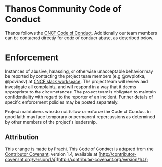 # Thanos Community Code of Conduct

Thanos follows the [CNCF Code of Conduct](https://github.com/cncf/foundation/blob/master/code-of-conduct.md). Additionally our team members can be contacted directly for code of conduct abuse, as described below.

# Enforcement

Instances of abusive, harassing, or otherwise unacceptable behavior may be reported by contacting
the project team members (e.g @bwplotka, @povilasv) at [CNCF slack workspace](https://slack.cncf.io/).
The project team will review and investigate all complaints,
and will respond in a way that it deems appropriate to the circumstances.
The project team is obligated to maintain confidentiality with regard to the
reporter of an incident. Further details of specific enforcement policies may be posted separately.

Project maintainers who do not follow or enforce the Code of Conduct in good faith may
face temporary or permanent repercussions as determined by other members of the project's leadership.

## Attribution
This change is made by Prachi.
This Code of Conduct is adapted from the [Contributor Covenant](http://contributor-covenant.org), version 1.4, available at [http://contributor-covenant.org/version/1/4](http://contributor-covenant.org/version/1/4/)
